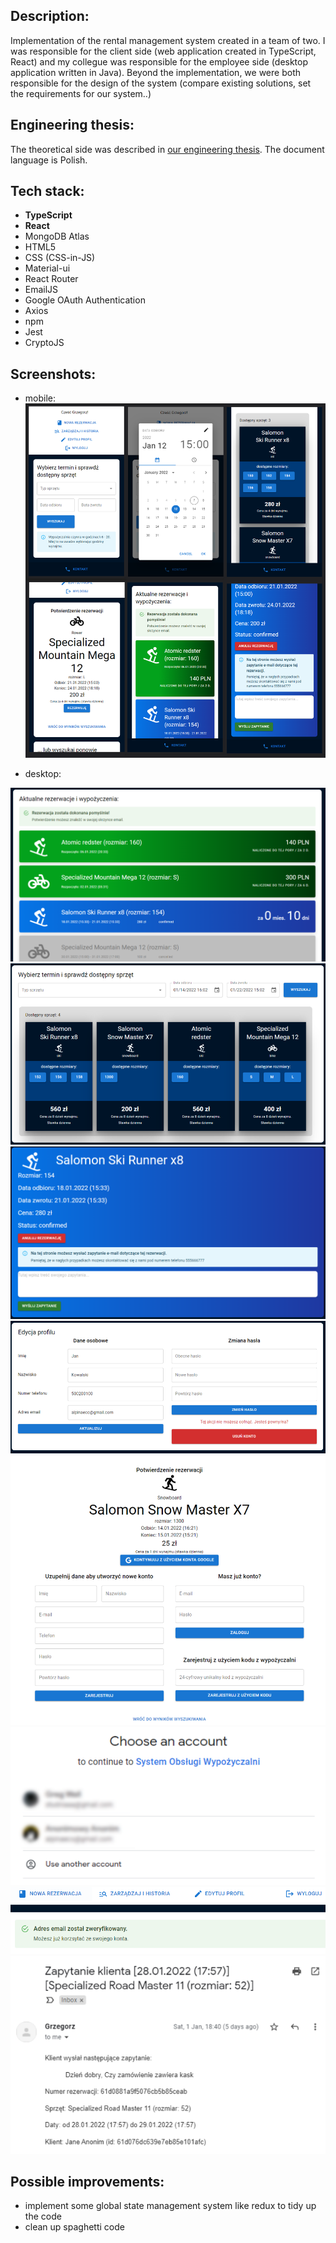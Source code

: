 ## Description:

Implementation of the rental management system created in a team of two. I was responsible for the client side (web application created in TypeScript, React) and my collegue was responsible for the employee side (desktop application written in Java). Beyond the implementation, we were both responsible for the design of the system (compare existing solutions, set the requirements for our system..)

## Engineering thesis:

The theoretical side was described in [our engineering thesis](/projekt-dyplomowy.pdf). The document language is Polish.

## Tech stack:

- **TypeScript**
- **React**
- MongoDB Atlas
- HTML5
- CSS (CSS-in-JS)
- Material-ui
- React Router
- EmailJS
- Google OAuth Authentication
- Axios
- npm
- Jest
- CryptoJS

## Screenshots:

- mobile:
  ![responsible](/readme_images/responsible.png "Responsible screenshots")

- desktop:

![responsible](/readme_images/overview.png "Responsible screenshots")
![responsible](/readme_images/reservations.png "Responsible screenshots")
![responsible](/readme_images/reservation.png "Responsible screenshots")
![responsible](/readme_images/profile.png "Responsible screenshots")
![responsible](/readme_images/login.png "Responsible screenshots")
![responsible](/readme_images/google-login.png "Responsible screenshots")
![responsible](/readme_images/email-verification.png "Responsible screenshots")
![responsible](/readme_images/email-requests.png "Responsible screenshots")

## Possible improvements:

- implement some global state management system like redux to tidy up the code
- clean up spaghetti code
